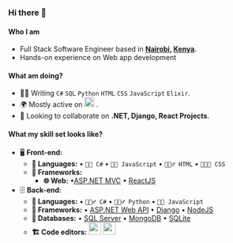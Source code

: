 ### Hi there 👋

#### Who I am
* Full Stack Software Engineer based in **[Nairobi](https://en.wikipedia.org/wiki/Nairobi), [Kenya](https://en.wikipedia.org/wiki/Kenya).** 
* Hands-on experience on Web app development

#### What am doing?
* 👨‍💻 Writing `C#` `SQL` `Python` `HTML` `CSS` `JavaScript` `Elixir`.
* 🌍 Mostly active on <a href="https://www.linkedin.com/in/ouko-ezra-ab84a413b"><img src="https://cdn-icons-png.flaticon.com/512/174/174857.png" height=20></a> <!--[LinkedIn](https://www.linkedin.com/in/ouko-ezra-ab84a413b)-->.
* 👯 Looking to collaborate on **.NET, Django, React Projects**.

#### What my skill set looks like?
- 🖥 **Front-end:** 
  - **📜 Languages:** • `🧙🏻 C#` • `👨‍🔧 JavaScript` • `🧚🏻‍♂️ HTML` • `👨🏻‍🎨 CSS`
  - **🔬 Frameworks:**
      - **🌐 Web:** •[ASP.NET MVC](https://dotnet.microsoft.com/en-us/apps/aspnet/mvc) • [ReactJS](https://reactjs.org/docs/getting-started.html)
- 🗄️ **Back-end:**
  - **📜 Languages:** • `🧙🏻‍♂️ C#`  • `🧙🏻‍♂️ Python` • `👨‍🔧 JavaScript`
  - **🔭 Frameworks:** • [ASP.NET Web API](https://dotnet.microsoft.com/en-us/apps/aspnet/apis) • [Django](https://www.django-rest-framework.org/) • [NodeJS](https://nodejs.org/en/)
  - **💾 Databases:** • [SQL Server](https://www.microsoft.com/en-us/sql-server/sql-server-2019) • [MongoDB](https://www.mongodb.com/) • [SQLite](https://www.sqlite.org/index.html)
  - **🏗️ Code editors:**
<a href="https://visualstudio.microsoft.com/"><img src="https://1000logos.net/wp-content/uploads/2020/08/Visual-Studio-Logo.png" height=25></a> <a href="https://code.visualstudio.com/"><img src="https://seeklogo.com/images/V/visual-studio-code-logo-449D71944F-seeklogo.com.png" height=25></a>


